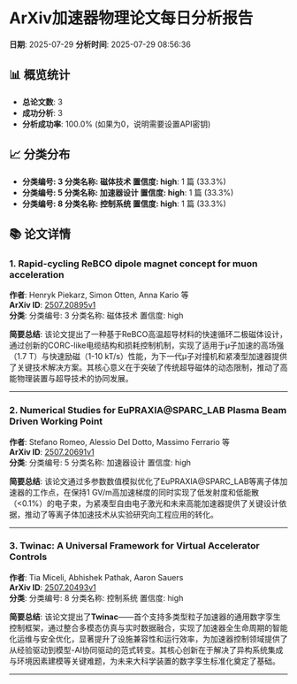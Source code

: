 # ArXiv加速器物理论文每日分析报告

**日期**: 2025-07-29
**分析时间**: 2025-07-29 08:56:36

## 📊 概览统计

- **总论文数**: 3
- **成功分析**: 3
- **分析成功率**: 100.0% (如果为0，说明需要设置API密钥)

## 📈 分类分布

- **分类编号: 3
分类名称: 磁体技术
置信度: high**: 1 篇 (33.3%)
- **分类编号: 5
分类名称: 加速器设计
置信度: high**: 1 篇 (33.3%)
- **分类编号: 8
分类名称: 控制系统
置信度: high**: 1 篇 (33.3%)

## 📚 论文详情

### 1. Rapid-cycling ReBCO dipole magnet concept for muon acceleration

**作者**: Henryk Piekarz, Simon Otten, Anna Kario 等  
**ArXiv ID**: [2507.20895v1](https://arxiv.org/abs/2507.20895v1)  
**分类**: 分类编号: 3
分类名称: 磁体技术
置信度: high  

**简要总结**: 该论文提出了一种基于ReBCO高温超导材料的快速循环二极磁体设计，通过创新的CORC-like电缆结构和损耗控制机制，实现了适用于μ子加速的高场强（1.7 T）与快速励磁（1-10 kT/s）性能，为下一代μ子对撞机和紧凑型加速器提供了关键技术解决方案。其核心意义在于突破了传统超导磁体的动态限制，推动了高能物理装置与超导技术的协同发展。

---

### 2. Numerical Studies for EuPRAXIA@SPARC\_LAB Plasma Beam Driven Working   Point

**作者**: Stefano Romeo, Alessio Del Dotto, Massimo Ferrario 等  
**ArXiv ID**: [2507.20691v1](https://arxiv.org/abs/2507.20691v1)  
**分类**: 分类编号: 5
分类名称: 加速器设计
置信度: high  

**简要总结**: 该论文通过多参数数值模拟优化了EuPRAXIA@SPARC_LAB等离子体加速器的工作点，在保持1 GV/m高加速梯度的同时实现了低发射度和低能散（<0.1%）的电子束，为紧凑型自由电子激光和未来高能加速器提供了关键设计依据，推动了等离子体加速技术从实验研究向工程应用的转化。

---

### 3. Twinac: A Universal Framework for Virtual Accelerator Controls

**作者**: Tia Miceli, Abhishek Pathak, Aaron Sauers  
**ArXiv ID**: [2507.20493v1](https://arxiv.org/abs/2507.20493v1)  
**分类**: 分类编号: 8
分类名称: 控制系统
置信度: high  

**简要总结**: 该论文提出了**Twinac**——首个支持多类型粒子加速器的通用数字孪生控制框架，通过整合多模态仿真与实时数据融合，实现了加速器全生命周期的智能化运维与安全优化，显著提升了设施兼容性和运行效率，为加速器控制领域提供了从经验驱动到模型-AI协同驱动的范式转变。其核心创新在于解决了异构系统集成与环境因素建模等关键难题，为未来大科学装置的数字孪生标准化奠定了基础。

---

